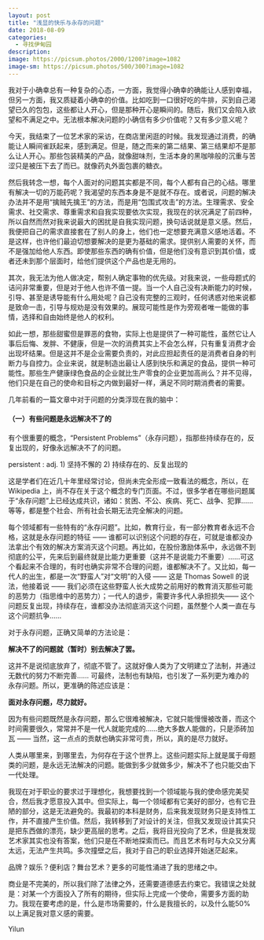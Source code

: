```yaml
---
layout: post
title: "浅显的快乐与永存的问题"
date: 2018-08-09
categories:
  - 寻找伊甸园
description:
image: https://picsum.photos/2000/1200?image=1082
image-sm: https://picsum.photos/500/300?image=1082
---
```

我对于小确幸总有一种复杂的心态，一方面，我觉得小确幸的确能让人感到幸福，但另一方面，我又质疑着小确幸的价值。比如吃到一口很好吃的牛排，买到自己渴望已久的包包，这些都让人开心，但是那种开心是瞬间的。随后，我们又会陷入欲望和不满足<!--break-->之中。无法根本解决问题的小确信有多少价值呢？又有多少意义呢？

今天，我结束了一位艺术家的采访，在商店里闲逛的时候。我发现通过消费，的确能让人瞬间雀跃起来，感到满足。但是，随之而来的第二结果、第三结果却不是那么让人开心。那些包装精美的产品，就像甜味剂，生活本身的黑咖啡般的沉重与苦涩只是被压下去了而已。就像药丸外面包裹的糖衣。

然后我转念一想，每个人面对的问题其实都是不同，每个人都有自己的心结。哪里有解决一切的万能药呢？我渴望的东西本身是不是就不存在。或者说，问题的解决办法并不是用“擒贼先擒王”的方法，而是用“包围式攻击”的方法。生理需求、安全需求、社交需求、尊重需求和自我实现要依次实现，我现在的状况满足了前四种，所以自然而然对我来说最大的困扰是自我实现问题，换句话说就是意义感。然后，我便把自己的需求直接套在了别人的身上，他们也一定想要充满意义感地活着。不是这样，也许他们最迫切想要解决的是更为基础的需求。提供别人需要的关怀，而不是强加给他人东西。即使那些东西的确有价值，但是他们没有意识到其价值，或者还未到那个层面时，给他们提供这个产品也是无用的。

其次，我无法为他人做决定，帮别人确定事物的优先级。对我来说，一些母题式的诘问非常重要，但是对于他人也许不值一提。当一个人自己没有决断能力的时候，引导、甚至是诱导能有什么用处呢？自己没有完整的三观时，任何诱惑对他来说都是致命一击，引导与规劝是没有效果的。展现可能性是作为旁观者唯一能做的事情，选择和自由始终是他人的权利。

如此一想，那些甜蜜但是罪恶的食物，实际上也是提供了一种可能性，虽然它让人事后后悔、发胖、不健康，但是一次的消费其实上不会怎么样，只有重复消费才会出现坏结果。但是这并不是企业需要负责的，对此应担起责任的是消费者自身的判断力与自控力。企业来说，就是制造出最让人感到快乐和满足的食品，提供一种可能性。那些生产健康绿色食品的企业就比生产零食的企业更加高尚么？并不见得，他们只是在自己的使命和目标之内做到最好一样，满足不同时期消费者的需要。

几年前看的一篇文章中对于问题的分类浮现在我的脑中：

<div  class='quote'> <h4>（一）有些问题是永远解决不了的 </h4>
有个很重要的概念，“Persistent Problems”（永存问题），指那些持续存在的，反复出现的，好像永远解决不了的问题。

persistent : adj. 1) 坚持不懈的 2) 持续存在的、反复出现的

这是学者们在近几十年里经常讨论，但尚未完全形成一致看法的概念，所以，在 Wikipedia 上，尚不存在关于这个概念的专门页面。不过，很多学者在哪些问题属于“永存问题”上已经达成共识，诸如：贫困、不公、疾病、死亡、战争、犯罪……等等，都是整个社会、所有社会长期无法完全解决的问题。

每个领域都有一些特有的“永存问题”。比如，教育行业，有一部分教育者永远不合格，这就是永存问题的特征 —— 谁都可以识别这个问题的存在，可就是谁都没办法拿出个有效的解决方案消灭这个问题。再比如，在股份激励体系中，永远做不到彻底的公平，先来后到最终就是比能力更重要（这并不是说能力不重要）……可这个看起来不合理的，有时也确实非常不合理的问题，谁都解决不了。又比如，每一代人的出生，都是一次“野蛮人”对“文明”的入侵 —— 这是 Thomas Sowell 的说法，他接着说 —— 我们必须在这些野蛮人长大成势之前用好的教育消灭那些可能的恶势力（指思维中的恶势力）；一代人的退步，需要许多代人承担损失—— 这个问题反复出现，持续存在，谁都没办法彻底消灭这个问题，虽然整个人类一直在与这个问题抗争……

对于永存问题，正确又简单的方法论是：

<b>解决不了的问题就（暂时）别去解决了罢。</b>

这并不是说彻底放弃了，彻底不管了。这就好像人类为了文明建立了法制，并通过无数代的努力不断完善…… 可最终，法制也有缺陷，也引发了一系列更为难办的永存问题。所以，更准确的陈述应该是：

<b>面对永存问题，尽力就好。</b></div>



因为有些问题既然是永存问题，那么它很难被解决，它就只能慢慢被改善，而这个时间需要很久，常常并不是一代人就能完成的……绝大多数人能做的，只是添砖加瓦 —— 当然，这一点点的贡献也确实非常可贵，所以，真的是尽力就好。

人类从哪里来，到哪里去，为何存在于这个世界上。这些问题实际上就是属于母题类的问题，是永远无法解决的问题。能做到多少就做多少，解决不了也只能交由下一代处理。

我现在对于职业的要求过于理想化，我想要找到一个领域能与我的使命感完美契合，然后我才愿意投入其中。但实际上，每一个领域都有它美好的部分，也有它丑陋的部分，这是无法避免的。我最初的本科是财务，后来我发现财务只是支持性工作，并不直接产生价值。然后，我转移到了对设计的关注，但我又发现设计其实只是把东西做的漂亮，缺少更高层的思考。之后，我将目光投向了艺术，但是我发现艺术家其实也没有答案，他们只是在不断地探索而已。而且艺术有时与大众又分离太远，无法产生共鸣。多次撞壁之后，我对于自己的职业选择开始迷茫起来。

品牌？娱乐？便利店？舞台艺术？更多的可能性涌进了我的思绪之中。

商业是不完美的，所以我们除了法律之外，还需要道德感去约束它。我错误之处就是：对某一个方面投入了所有的期待，但实际上完成一个使命，需要多方面的助力。我现在要考虑的是，什么是市场需要的，什么是我擅长的，以及什么能50%以上满足我对意义感的需要。

Yilun